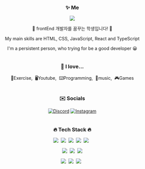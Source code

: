 <div align="center">
  
<h3>✨ Me </h3>
<p><a href="https://deopa0402.github.io/" target="_blank"><img src="https://img.shields.io/badge/BLOG-d96eac?style=flat&logo=GitHub Sponsors&logoColor=white"/></a></p>
<p>🐤 frontEnd 개발자를 꿈꾸는 학생입니다! 🐤</p>
<p> My main skills are HTML, CSS, JavaScript, React and TypeScript</p>
<p>I'm a persistent person, who trying for be a good developer 😀</p>

#
<h3>💜 I love...</h3>
<p>💪Exercise,&nbsp;&nbsp;🖥Youtube,&nbsp;&nbsp;⌨️Programming,&nbsp;&nbsp;🎵music,&nbsp;&nbsp;🎮Games</p>

#
<h3>✉️ Socials </h3>

[![Discord](https://img.shields.io/badge/Discord-%237289DA.svg?logo=discord&logoColor=white)](https://discord.gg/deopa0402#3868)
[![Instagram](https://img.shields.io/badge/Instagram-%23E4405F.svg?logo=Instagram&logoColor=white)](https://www.instagram.com/rlawoals_o5/)

#

<h3>🔥 Tech Stack 🔥</h3>

<p><img src="https://img.shields.io/badge/HTML5-E34F26?style=flat&logo=html5&logoColor=white"/>&nbsp;&nbsp;<img src="https://img.shields.io/badge/CSS3-1572B6?style=flat&logo=css3&logoColor=white"/>&nbsp;&nbsp;<img src="https://img.shields.io/badge/JavaScript-gray?style=flat&logo=JavaScript&logoColor=F7DF1E"/>&nbsp;&nbsp;<img src="https://img.shields.io/badge/React-white?style=flat&logo=React&logoColor=00000"/>&nbsp;&nbsp;<img src="https://img.shields.io/badge/TypeScript-3178C6?style=flat&logo=TypeScript&logoColor=white"/>&nbsp;&nbsp;<img</p>

<p><img src="https://img.shields.io/badge/Node.js-c2c5c5?style=flat&logo=Node.js&logoColor=339933"/>&nbsp;&nbsp;<img src="https://img.shields.io/badge/MySQL-f1d8d9?style=flat&logo=MySQL&logoColor=4479A1"/>&nbsp;&nbsp;<img src="https://img.shields.io/badge/Bootstrap-yellow?style=flat&logo=Bootstrap&logoColor=7952B3"/></p>

<p><img src="https://img.shields.io/badge/Notion-b4f5bd?style=flat&logo=Notion&logoColor=black"/>&nbsp;&nbsp;<img src="https://img.shields.io/badge/GitHub-gray?style=flat&logo=GitHub&logoColor=black"/>&nbsp;&nbsp;<img src="https://img.shields.io/badge/Git-blue?style=flat&logo=Git&logoColor=F05032"/>&nbsp;&nbsp;<img
  
</div>
